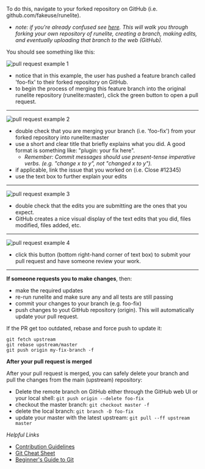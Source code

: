 
To do this, navigate to your forked repository on GitHub (i.e. github.com/fakeuse/runelite).
- *note: if you're already confused see [here](https://github.com/runelite/runelite/wiki/Beginner%27s-Guide-To-Git). This will walk you through forking your own repository of runelite, creating a branch, making edits, and eventually uploading that branch to the web (GitHub).*

You should see something like this:

![pull request example 1](https://user-images.githubusercontent.com/41792400/85898184-ae065880-b7b0-11ea-833f-37bb73af14ee.png)
- notice that in this example, the user has pushed a feature branch called 'foo-fix' to their forked repository on GitHub.
- to begin the process of merging this feature branch into the original runelite repository (runelite:master), click the green button to open a pull request.

---
![pull request example 2](https://user-images.githubusercontent.com/41792400/85898195-b2327600-b7b0-11ea-9247-eb91b9ff1e6f.png)
- double check that you are merging your branch (i.e. 'foo-fix') from your forked repository into runelite:master
- use a short and clear title that briefly explains what you did. A good format is something like: "plugin: your fix here".
  * *Remember: Commit messages should use present-tense imperative verbs. (e.g. "change x to y", not "changed x to y").*
- if applicable, link the issue that you worked on (i.e. Close #12345)
- use the text box to further explain your edits

---
![pull request example 3](https://user-images.githubusercontent.com/41792400/85898196-b2cb0c80-b7b0-11ea-81b7-2287e060c501.png)
- double check that the edits you are submitting are the ones that you expect.
- GitHub creates a nice visual display of the text edits that you did, files modified, files added, etc.

---
![pull request example 4](https://user-images.githubusercontent.com/41792400/85898198-b363a300-b7b0-11ea-8e90-b4b431dbd111.png)
- click this button (bottom right-hand corner of text box) to submit your pull request and have someone review your work.

---
**If someone requests you to make changes**, then:
- make the required updates
- re-run runelite and make sure any and all tests are still passing
- commit your changes to your branch (e.g. foo-fix)
- push changes to yout GitHub repository (origin). This will automatically update your pull request.

If the PR get too outdated, rebase and force push to update it:
```
git fetch upstream
git rebase upstream/master
git push origin my-fix-branch -f
```

**After your pull request is merged**

After your pull request is merged, you can safely delete your branch and pull the changes from the main (upstream) repository:

- Delete the remote branch on GitHub either through the GitHub web UI or your local shell:
`git push origin --delete foo-fix`
- checkout the master branch:
`git checkout master -f`
- delete the local branch:
`git branch -D foo-fix`
- update your master with the latest upstream:
`git pull --ff upstream master`

*Helpful Links*
- [Contribution Guidelines](https://github.com/runelite/runelite/blob/master/.github/CONTRIBUTING.md#submit)
- [Git Cheat Sheet](https://github.com/runelite/runelite/wiki/Git-Cheat-Sheet)
- [Beginner's Guide to Git](https://github.com/runelite/runelite/wiki/Beginner%27s-Guide-To-Git)